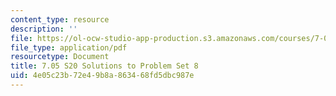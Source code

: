 ```yaml
---
content_type: resource
description: ''
file: https://ol-ocw-studio-app-production.s3.amazonaws.com/courses/7-05-general-biochemistry-spring-2020/4e05c23b72e49b8a863468fd5dbc987e_MIT7_05S20_Pset8_soln.pdf
file_type: application/pdf
resourcetype: Document
title: 7.05 S20 Solutions to Problem Set 8
uid: 4e05c23b-72e4-9b8a-8634-68fd5dbc987e
---
```


